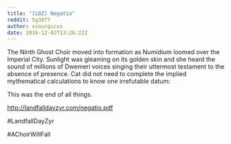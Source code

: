 ```yaml
---
title: "[LDZ] Negatio"
reddit: 5g38f7
author: scourgicus
date: 2016-12-02T13:26:22Z
---
```


The Ninth Ghost Choir moved into formation as Numidium loomed over the Imperial City. Sunlight was gleaming on its golden skin and she heard the sound of millions of Dwemeri voices singing their uttermost testament to the absence of presence. Cat did not need to complete
the implied mythematical calculations to know one irrefutable datum:

This was the end of all things.

http://landfalldayzyr.com/negatio.pdf

 #LandfallDayZyr

 #AChoirWillFall
